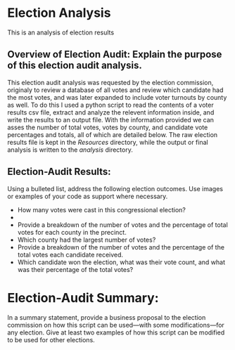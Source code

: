 # Election Analysis
This is an analysis of election results 

## Overview of Election Audit: Explain the purpose of this election audit analysis.
This election audit analysis was requested by the election commission, originaly to review a database of all votes and review which candidate had the most votes, and was later expanded to include voter turnouts by county as well. To do this I used a python script to read the contents of a voter results csv file, extract and analyze the relevent information inside, and write the results to an output file. With the information provided we can asses the number of total votes, votes by county, and candidate vote percentages and totals, all of which are detailed below. The raw election results file is kept in the _Resources_ directory, while the output or final analysis is written to the _analysis_ directory. 


## Election-Audit Results: 
Using a bulleted list, address the following election outcomes. Use images or examples of your code as support where necessary.

* How many votes were cast in this congressional election?
* 
* Provide a breakdown of the number of votes and the percentage of total votes for each county in the precinct.
* Which county had the largest number of votes?
* Provide a breakdown of the number of votes and the percentage of the total votes each candidate received.
* Which candidate won the election, what was their vote count, and what was their percentage of the total votes?

# Election-Audit Summary: 
In a summary statement, provide a business proposal to the election commission on how this script can be used—with some modifications—for any election. Give at least two examples of how this script can be modified to be used for other elections.

